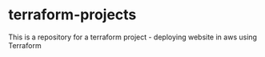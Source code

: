 # terraform-projects
This is a repository for a terraform project - deploying website in aws using Terraform
